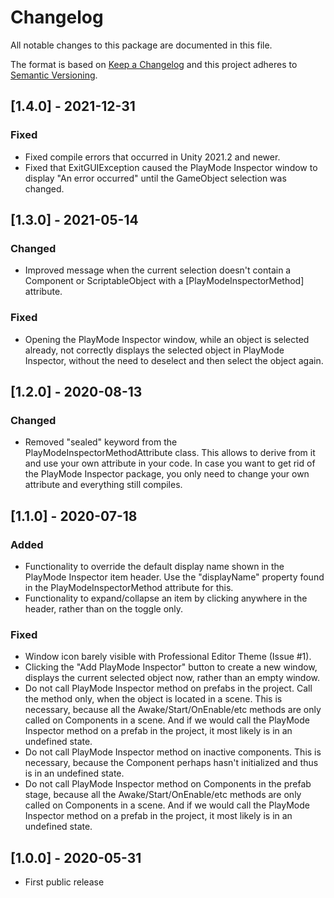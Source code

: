 # Changelog
All notable changes to this package are documented in this file.

The format is based on [Keep a Changelog](http://keepachangelog.com/en/1.0.0/)
and this project adheres to [Semantic Versioning](http://semver.org/spec/v2.0.0.html).


## [1.4.0] - 2021-12-31
### Fixed
 - Fixed compile errors that occurred in Unity 2021.2 and newer.
 - Fixed that ExitGUIException caused the PlayMode Inspector window to display "An error occurred" until the GameObject selection was changed.

## [1.3.0] - 2021-05-14
### Changed
 - Improved message when the current selection doesn't contain a Component or ScriptableObject with a [PlayModeInspectorMethod] attribute.

### Fixed
 - Opening the PlayMode Inspector window, while an object is selected already, not correctly displays the selected object in PlayMode Inspector, without the need to deselect and then select the object again.

## [1.2.0] - 2020-08-13
### Changed
 - Removed "sealed" keyword from the PlayModeInspectorMethodAttribute class. This allows to derive from it and use your own attribute in your code. In case you want to get rid of the PlayMode Inspector package, you only need to change your own attribute and everything still compiles.
 
## [1.1.0] - 2020-07-18
### Added
 - Functionality to override the default display name shown in the PlayMode Inspector item header. Use the "displayName" property found in the PlayModeInspectorMethod attribute for this.
 - Functionality to expand/collapse an item by clicking anywhere in the header, rather than on the toggle only.

### Fixed
 - Window icon barely visible with Professional Editor Theme (Issue #1).
 - Clicking the "Add PlayMode Inspector" button to create a new window, displays the current selected object now, rather than an empty window.
 - Do not call PlayMode Inspector method on prefabs in the project. Call the method only, when the object is located in a scene. This is necessary, because all the Awake/Start/OnEnable/etc methods are only called on Components in a scene. And if we would call the PlayMode Inspector method on a prefab in the project, it most likely is in an undefined state.
 - Do not call PlayMode Inspector method on inactive components. This is necessary, because the Component perhaps hasn't initialized and thus is in an undefined state.
 - Do not call PlayMode Inspector method on Components in the prefab stage, because all the Awake/Start/OnEnable/etc methods are only called on Components in a scene. And if we would call the PlayMode Inspector method on a prefab in the project, it most likely is in an undefined state.

## [1.0.0] - 2020-05-31
 - First public release
